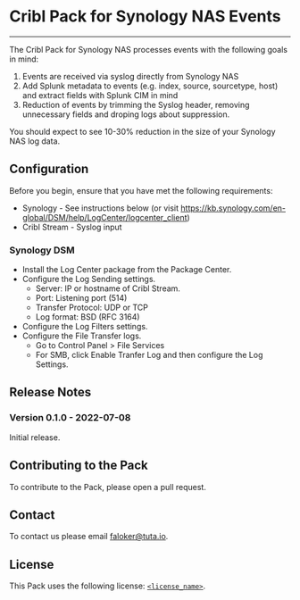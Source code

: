 # Cribl Pack for Synology NAS Events
----

The Cribl Pack for Synology NAS processes events with the following goals in mind:

1. Events are received via syslog directly from Synology NAS
1. Add Splunk metadata to events (e.g. index, source, sourcetype, host) and extract fields with Splunk CIM in mind
1. Reduction of events by trimming the Syslog header, removing unnecessary fields and droping logs about suppression.

You should expect to see 10-30% reduction in the size of your Synology NAS log data.


## Configuration

Before you begin, ensure that you have met the following requirements:

* Synology - See instructions below (or visit https://kb.synology.com/en-global/DSM/help/LogCenter/logcenter_client)
* Cribl Stream - Syslog input

### Synology DSM 

* Install the Log Center package from the Package Center.
* Configure the Log Sending settings.
  * Server: IP or hostname of Cribl Stream.
  * Port: Listening port (514)
  * Transfer Protocol: UDP or TCP
  * Log format: BSD (RFC 3164)
* Configure the Log Filters settings.
* Configure the File Transfer logs.
  * Go to Control Panel > File Services
  * For SMB, click Enable Tranfer Log and then configure the Log Settings. 



## Release Notes

### Version 0.1.0 - 2022-07-08
Initial release.


## Contributing to the Pack
To contribute to the Pack, please open a pull request.


## Contact
To contact us please email <faloker@tuta.io>.


## License
This Pack uses the following license: [`<license_name>`](https://link-to-license-example.com).
